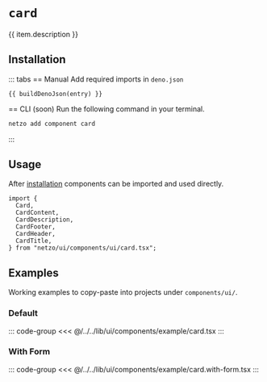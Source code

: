 <script setup>
import SectionDocsCards from '@theme/components/sections/SectionDocsCards.vue'
import en from '~/locales/en.js'
import { ui } from '~/../lib/ui/components/registry.ts'
import { buildDenoJson } from '~/src/utils.ts'
const item = en.components.find(({ uid }) => uid === 'card')
const entry = ui.find(i => item.uid === i.name)
</script>

<div class="mb-5 w-75px h-75px"  :class="item.icon" />

# `card`

{{ item.description }}

## Installation

::: tabs
== Manual
Add required imports in `deno.json`
```json-vue
{{ buildDenoJson(entry) }}
```
== CLI (soon)
Run the following command in your terminal.
```sh
netzo add component card
```
:::

## Usage

After [installation](#installation) components can be imported and used directly.

```tsx
import {
  Card,
  CardContent,
  CardDescription,
  CardFooter,
  CardHeader,
  CardTitle,
} from "netzo/ui/components/ui/card.tsx";
```

## Examples

Working examples to copy-paste into projects under `components/ui/`.

### Default

::: code-group
<<< @/../../lib/ui/components/example/card.tsx
:::

### With Form

::: code-group
<<< @/../../lib/ui/components/example/card.with-form.tsx
:::

